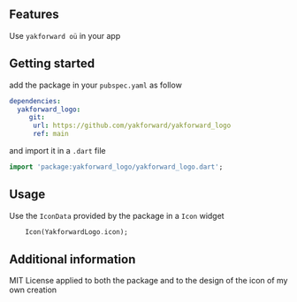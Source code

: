 ## Features

Use `yakforward oü` in your app

## Getting started

add the package in your `pubspec.yaml` as follow

```yaml
dependencies:
  yakforward_logo:
     git:
      url: https://github.com/yakforward/yakforward_logo
      ref: main
```

and import it in a `.dart` file

```dart
import 'package:yakforward_logo/yakforward_logo.dart';
```

## Usage

Use the `IconData` provided by the package in a `Icon` widget

```dart
    Icon(YakforwardLogo.icon);
```


## Additional information

MIT License applied to both the package and to the design of the icon of my own creation